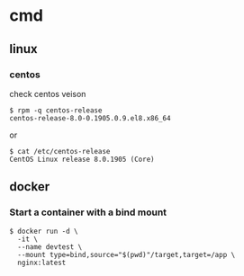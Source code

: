 # cmd

## linux

### centos

check centos veison

    $ rpm -q centos-release
    centos-release-8.0-0.1905.0.9.el8.x86_64

or

    $ cat /etc/centos-release
    CentOS Linux release 8.0.1905 (Core)

## docker

### Start a container with a bind mount

    $ docker run -d \
      -it \
      --name devtest \
      --mount type=bind,source="$(pwd)"/target,target=/app \
      nginx:latest
